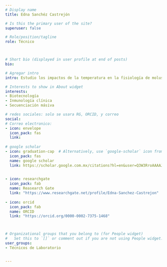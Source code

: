 ```yaml
---
# Display name
title: Edna Sanchéz Castrejón

# Is this the primary user of the site?
superuser: false

# Role/position/tagline
role: Técnico



# Short bio (displayed in user profile at end of posts)
bio: 

# Agregar intro
intro: Estudio los impactos de la temperatura en la fisiología de moluscos marinos a partir del análisi de expresión de genes

# Interests to show in About widget
interests: 
- Biotecnología
- Inmunología clínica
- Secuenciación másiva

# redes sociales: solo se usara RG, ORCID, y correo
social:
# Correo electronico:
- icon: envelope
  icon_pack: fas
  link: 
  
# google scholar
- icon: graduation-cap  # Alternatively, use `google-scholar` icon from `ai` icon pack
  icon_pack: fas
  name: google scholar
  link: https://scholar.google.com.mx/citations?hl=en&user=Q3W3RroAAAAJ
  

- icon: researchgate
  icon_pack: fab
  name: Reasearch Gate
  link: "https://www.researchgate.net/profile/Edna-Sanchez-Castrejon"
  
- icon: orcid
  icon_pack: fab
  name: ORCID
  link: "https://orcid.org/0000-0002-7375-1468"



# Organizational groups that you belong to (for People widget)
#   Set this to `[]` or comment out if you are not using People widget.
user_groups:
- Técnicos de Laboratorio


---
```


